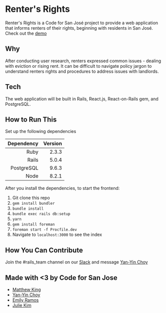 # Renter's Rights
Renter's Rights is a Code for San José project to provide a web application that informs renters of their rights, beginning with residents in San José. Check out the [demo](https://renters-rights.herokuapp.com)

## Why
After conducting user research, renters expressed common issues - dealing with eviction or rising rent. It can be difficult to navigate policy jargon to understand renters rights and procedures to address issues with landlords.

## Tech
The web application will be built in Rails, React.js, React-on-Rails gem, and PostgreSQL.

## How to Run This

Set up the following dependencies

| Dependency      | Version       |
| --------------: |--------------:|
| Ruby            | 2.3.3         |
| Rails           | 5.0.4         |
| PostgreSQL      | 9.6.3         |
| Node            | 8.2.1         |

After you install the dependencies, to start the frontend:

1. Git clone this repo
1. ```gem install bundler```
1. ```bundle install```
1. ```bundle exec rails db:setup```
1. ```yarn```
1. ```gem install foreman```
1. ```foreman start -f Procfile.dev```
1. Navigate to ```localhost:3000``` to see the index

## How You Can Contribute
Join the #rails_team channel on our [Slack](https://slackin-c4sj.herokuapp.com/) and message [Yan-Yin Choy](https://github.com/ychoy)

## Made with <3 by Code for San Jose

* [Matthew King](https://github.com/mking)
* [Yan-Yin Choy](https://github.com/ychoy)
* [Emily Ramos](https://github.com/EngineerEmily)
* [Julie Kim](https://github.com/jliekim)
